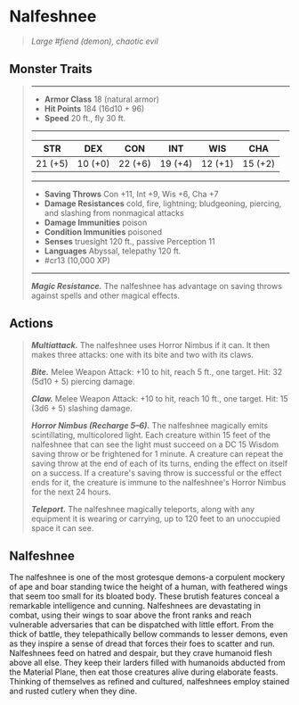# Nalfeshnee
>*Large #fiend (demon), chaotic evil*
## Monster Traits
>___
>- **Armor Class** 18 (natural armor)
>- **Hit Points** 184 (16d10 + 96)
>- **Speed** 20 ft., fly 30 ft.
>___
>|STR|DEX|CON|INT|WIS|CHA|
>|:---:|:---:|:---:|:---:|:---:|:---:|
>|21 (+5)|10 (+0)|22 (+6)|19 (+4)|12 (+1)|15 (+2)|
>___
>- **Saving Throws** Con +11, Int +9, Wis +6, Cha +7
>- **Damage Resistances** cold, fire, lightning; bludgeoning, piercing, and slashing from nonmagical attacks
>- **Damage Immunities** poison
>- **Condition Immunities** poisoned
>- **Senses** truesight 120 ft., passive Perception 11
>- **Languages** Abyssal, telepathy 120 ft.
>- #cr13 (10,000 XP)
>___
>***Magic Resistance.*** The nalfeshnee has advantage on saving throws against spells and other magical effects.  
>
## Actions
>***Multiattack.*** The nalfeshnee uses Horror Nimbus if it can. It then makes three attacks: one with its bite and two with its claws.  
>
>***Bite.*** Melee Weapon Attack: +10 to hit, reach 5 ft., one target. Hit: 32 (5d10 + 5) piercing damage.  
>
>***Claw.*** Melee Weapon Attack: +10 to hit, reach 10 ft., one target. Hit: 15 (3d6 + 5) slashing damage.  
>
>***Horror Nimbus (Recharge 5–6).*** The nalfeshnee magically emits scintillating, multicolored light. Each creature within 15 feet of the nalfeshnee that can see the light must succeed on a DC 15 Wisdom saving throw or be frightened for 1 minute. A creature can repeat the saving throw at the end of each of its turns, ending the effect on itself on a success. If a creature's saving throw is successful or the effect ends for it, the creature is immune to the nalfeshnee's Horror Nimbus for the next 24 hours.  
>
>***Teleport.*** The nalfeshnee magically teleports, along with any equipment it is wearing or carrying, up to 120 feet to an unoccupied space it can see.
## Nalfeshnee
The nalfeshnee is one of the most grotesque demons-a corpulent mockery of ape and boar standing twice the height of a human, with feathered wings that seem too small for its bloated body. These brutish features conceal a remarkable intelligence and cunning.
Nalfeshnees are devastating in combat, using their wings to soar above the front ranks and reach vulnerable adversaries that can be dispatched with little effort. From the thick of battle, they telepathically bellow commands to lesser demons, even as they inspire a sense of dread that forces their foes to scatter and run. Nalfeshnees feed on hatred and despair, but they crave humanoid flesh above all else. They keep their larders filled with humanoids abducted from the Material Plane, then eat those creatures alive during elaborate feasts. Thinking of themselves as refined and cultured, nalfeshnees employ stained and rusted cutlery when they dine.
